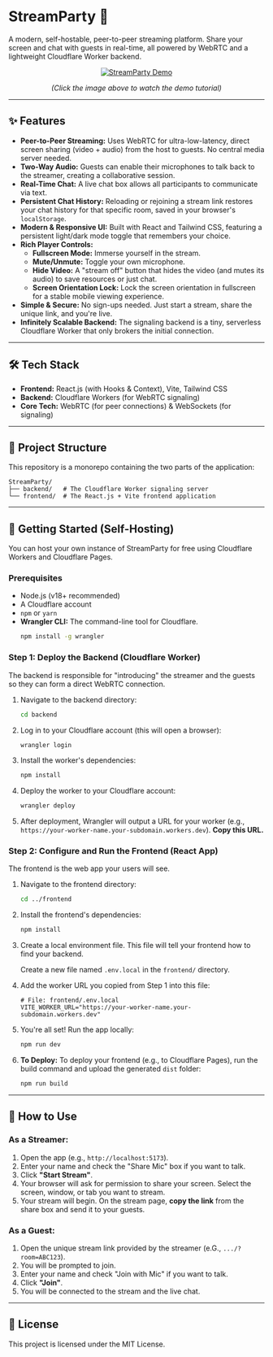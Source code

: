 
# StreamParty 🚀

A modern, self-hostable, peer-to-peer streaming platform. Share your screen and chat with guests in real-time, all powered by WebRTC and a lightweight Cloudflare Worker backend.

<div align="center">

[![StreamParty Demo](https://img.youtube.com/vi/EKNL_f0QXCY/0.jpg)](https://www.youtube.com/watch?v=EKNL_f0QXCY)

*(Click the image above to watch the demo tutorial)*
</div>

----

## ✨ Features

  * **Peer-to-Peer Streaming:** Uses WebRTC for ultra-low-latency, direct screen sharing (video + audio) from the host to guests. No central media server needed.
  * **Two-Way Audio:** Guests can enable their microphones to talk back to the streamer, creating a collaborative session.
  * **Real-Time Chat:** A live chat box allows all participants to communicate via text.
  * **Persistent Chat History:** Reloading or rejoining a stream link restores your chat history for that specific room, saved in your browser's `localStorage`.
  * **Modern & Responsive UI:** Built with React and Tailwind CSS, featuring a persistent light/dark mode toggle that remembers your choice.
  * **Rich Player Controls:**
      * **Fullscreen Mode:** Immerse yourself in the stream.
      * **Mute/Unmute:** Toggle your own microphone.
      * **Hide Video:** A "stream off" button that hides the video (and mutes its audio) to save resources or just chat.
      * **Screen Orientation Lock:** Lock the screen orientation in fullscreen for a stable mobile viewing experience.
  * **Simple & Secure:** No sign-ups needed. Just start a stream, share the unique link, and you're live.
  * **Infinitely Scalable Backend:** The signaling backend is a tiny, serverless Cloudflare Worker that only brokers the initial connection.

-----

## 🛠️ Tech Stack

  * **Frontend:** React.js (with Hooks & Context), Vite, Tailwind CSS
  * **Backend:** Cloudflare Workers (for WebRTC signaling)
  * **Core Tech:** WebRTC (for peer connections) & WebSockets (for signaling)

-----

## 📁 Project Structure

This repository is a monorepo containing the two parts of the application:

```
StreamParty/
├── backend/   # The Cloudflare Worker signaling server
└── frontend/  # The React.js + Vite frontend application
```

-----

## 🚀 Getting Started (Self-Hosting)

You can host your own instance of StreamParty for free using Cloudflare Workers and Cloudflare Pages.

### Prerequisites

  * Node.js (v18+ recommended)
  * A Cloudflare account
  * `npm` or `yarn`
  * **Wrangler CLI:** The command-line tool for Cloudflare.
    ```bash
    npm install -g wrangler
    ```

### Step 1: Deploy the Backend (Cloudflare Worker)

The backend is responsible for "introducing" the streamer and the guests so they can form a direct WebRTC connection.

1.  Navigate to the backend directory:

    ```bash
    cd backend
    ```

2.  Log in to your Cloudflare account (this will open a browser):

    ```bash
    wrangler login
    ```

3.  Install the worker's dependencies:

    ```bash
    npm install
    ```

4.  Deploy the worker to your Cloudflare account:

    ```bash
    wrangler deploy
    ```

5.  After deployment, Wrangler will output a URL for your worker (e.g., `https://your-worker-name.your-subdomain.workers.dev`). **Copy this URL.**

### Step 2: Configure and Run the Frontend (React App)

The frontend is the web app your users will see.

1.  Navigate to the frontend directory:

    ```bash
    cd ../frontend
    ```

2.  Install the frontend's dependencies:

    ```bash
    npm install
    ```

3.  Create a local environment file. This file will tell your frontend how to find your backend.

    Create a new file named `.env.local` in the `frontend/` directory.

4.  Add the worker URL you copied from Step 1 into this file:

    ```env
    # File: frontend/.env.local
    VITE_WORKER_URL="https://your-worker-name.your-subdomain.workers.dev"
    ```

5.  You're all set\! Run the app locally:

    ```bash
    npm run dev
    ```

6.  **To Deploy:** To deploy your frontend (e.g., to Cloudflare Pages), run the build command and upload the generated `dist` folder:

    ```bash
    npm run build
    ```

-----

## 🧐 How to Use

### As a Streamer:

1.  Open the app (e.g., `http://localhost:5173`).
2.  Enter your name and check the "Share Mic" box if you want to talk.
3.  Click **"Start Stream"**.
4.  Your browser will ask for permission to share your screen. Select the screen, window, or tab you want to stream.
5.  Your stream will begin. On the stream page, **copy the link** from the share box and send it to your guests.

### As a Guest:

1.  Open the unique stream link provided by the streamer (e.G., `.../?room=ABC123`).
2.  You will be prompted to join.
3.  Enter your name and check "Join with Mic" if you want to talk.
4.  Click **"Join"**.
5.  You will be connected to the stream and the live chat.

-----

## 📄 License

This project is licensed under the MIT License.
